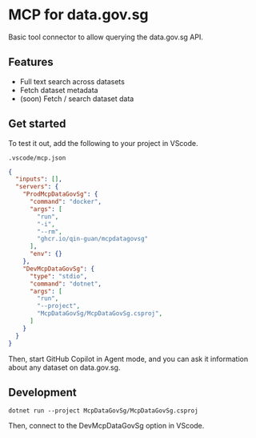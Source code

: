 # MCP for data.gov.sg

Basic tool connector to allow querying the data.gov.sg API.

## Features

- Full text search across datasets
- Fetch dataset metadata
- (soon) Fetch / search dataset data

## Get started

To test it out, add the following to your project in VScode.

`.vscode/mcp.json`
```json
{
  "inputs": [],
  "servers": {
    "ProdMcpDataGovSg": {
      "command": "docker",
      "args": [
        "run",
        "-i",
        "--rm",
        "ghcr.io/qin-guan/mcpdatagovsg"
      ],
      "env": {}
    },
    "DevMcpDataGovSg": {
      "type": "stdio",
      "command": "dotnet",
      "args": [
        "run",
        "--project",
        "McpDataGovSg/McpDataGovSg.csproj",
      ]
    }
  }
}
```

Then, start GitHub Copilot in Agent mode, and you can ask it information about any dataset on data.gov.sg.

## Development

```
dotnet run --project McpDataGovSg/McpDataGovSg.csproj
```

Then, connect to the DevMcpDataGovSg option in VScode.
